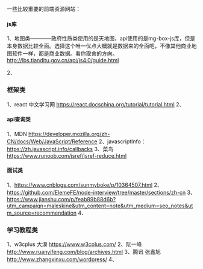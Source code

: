一些比较重要的前端资源网站：

#### js库
1、地图类————政府性质类使用的是天地图，api使用的是mg-box-js库，但是本身数据比较全面。选择这个唯一优点大概就是数据来的全面吧，不像其他商业地图软件一样，都是商业数据。看你取舍的方向。
http://lbs.tianditu.gov.cn/api/js4.0/guide.html


2、



### 框架类
1、react 中文学习网  https://react.docschina.org/tutorial/tutorial.html
2、



####  api查询类

1、MDN  https://developer.mozilla.org/zh-CN/docs/Web/JavaScript/Reference
2、javascriptInfo：  https://zh.javascript.info/callbacks
3、菜鸟  https://www.runoob.com/jsref/jsref-reduce.html


####  面试类

1、https://www.cnblogs.com/sunmyboke/p/10364507.html
2、https://github.com/ElemeFE/node-interview/tree/master/sections/zh-cn
3、https://www.jianshu.com/p/feab89b88d6b?utm_campaign=maleskine&utm_content=note&utm_medium=seo_notes&utm_source=recommendation
4、


###  学习教程类

1、w3cplus 大漠  https://www.w3cplus.com/
2、阮一峰   http://www.ruanyifeng.com/blog/archives.html
3、腾讯 张鑫旭 http://www.zhangxinxu.com/wordpress/
4、

